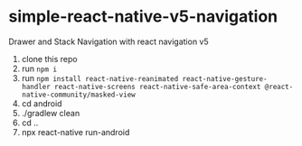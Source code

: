 # simple-react-native-v5-navigation
Drawer and Stack Navigation with react navigation v5

1. clone this repo
1. run ```npm i```
1. run ```npm install react-native-reanimated react-native-gesture-handler react-native-screens react-native-safe-area-context @react-native-community/masked-view```
1. cd android
1. ./gradlew clean
1. cd ..
1. npx react-native run-android
